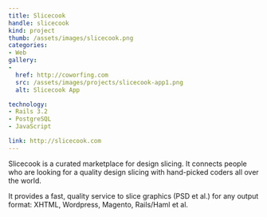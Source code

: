 ```yaml
---
title: Slicecook
handle: slicecook
kind: project
thumb: /assets/images/slicecook.png
categories:
- Web
gallery:
-
  href: http://coworfing.com
  src: /assets/images/projects/slicecook-app1.png
  alt: Slicecook App

technology:
- Rails 3.2
- PostgreSQL
- JavaScript

link: http://slicecook.com
---
```


Slicecook is a curated marketplace for design slicing. It connects people who are looking for a quality design slicing with hand-picked coders all over the world.

It provides a fast, quality service to slice graphics (PSD et al.) for any output format: XHTML, Wordpress, Magento, Rails/Haml et al.

